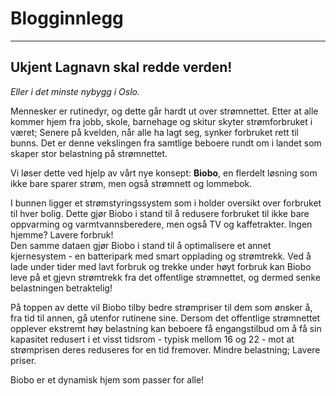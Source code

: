# Blogginnlegg

---

## Ukjent Lagnavn skal redde verden!
_Eller i det minste nybygg i Oslo._

Mennesker er rutinedyr, og dette går hardt ut over strømnettet. Etter at alle kommer hjem fra jobb, skole, barnehage og skitur skyter strømforbruket i været; Senere på kvelden, når alle ha lagt seg, synker forbruket rett til bunns. Det er denne vekslingen fra samtlige beboere rundt om i landet som skaper stor belastning på strømnettet.

Vi løser dette ved hjelp av vårt nye konsept: **Biobo**, en flerdelt løsning som ikke bare sparer strøm, men også strømnett og lommebok.

I bunnen ligger et strømstyringssystem som i holder oversikt over forbruket til hver bolig. Dette gjør Biobo i stand til å redusere forbruket til ikke bare oppvarming og varmtvannsberedere, men også TV og kaffetrakter. Ingen hjemme? Lavere forbruk!  
Den samme dataen gjør Biobo i stand til å optimalisere et annet kjernesystem - en batteripark med smart opplading og strømtrekk. Ved å lade under tider med lavt forbruk og trekke under høyt forbruk kan Biobo leve på et gjevn strømtrekk fra det offentlige strømnettet, og dermed senke belastningen betraktelig!

På toppen av dette vil Biobo tilby bedre strømpriser til dem som ønsker å, fra tid til annen, gå utenfor rutinene sine. Dersom det offentlige strømnettet opplever ekstremt høy belastning kan beboere få engangstilbud om å få sin kapasitet redusert i et visst tidsrom - typisk mellom 16 og 22 - mot at strømprisen deres reduseres for en tid fremover. Mindre belastning; Lavere priser.

Biobo er et dynamisk hjem som passer for alle!